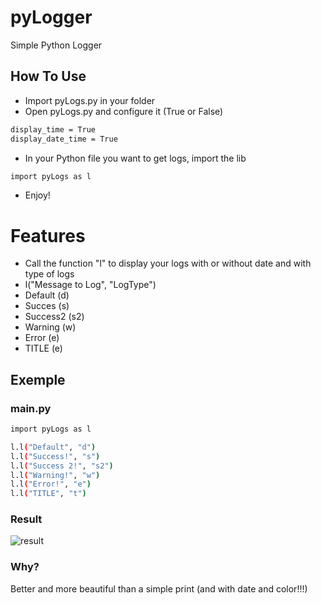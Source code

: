 # pyLogger
Simple Python Logger

## How To Use
- Import pyLogs.py in your folder
- Open pyLogs.py and configure it (True or False)
```sh
display_time = True
display_date_time = True
```
- In your Python file you want to get logs, import the lib
```sh
import pyLogs as l
```
- Enjoy!

# Features
- Call the function "l" to display your logs with or without date and with type of logs
- l("Message to Log", "LogType")
- Default (d)
- Succes (s)
- Success2 (s2)
- Warning (w)
- Error (e)
- TITLE (e)

## Exemple
### main.py
```sh
import pyLogs as l

l.l("Default", "d")
l.l("Success!", "s")
l.l("Success 2!", "s2")
l.l("Warning!", "w")
l.l("Error!", "e")
l.l("TITLE", "t")
```
### Result
![result](https://www.zupimages.net/up/22/11/namx.png)

### Why?
Better and more beautiful than a simple print (and with date and color!!!)
